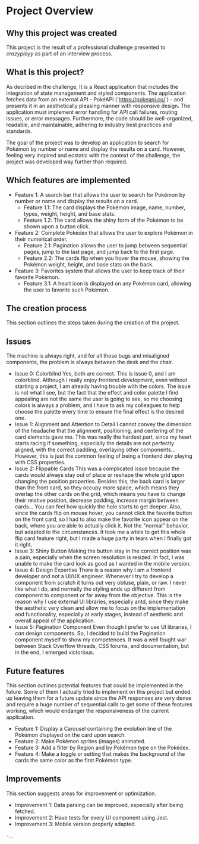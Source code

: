 # Project Overview

## Why this project was created

This project is the result of a professional challenge presented to *crazyplayy* as part of an interview process.

## What is this project?

As decribed in the challenge,
It is a React application that includes the integration of state management and styled components. The application fetches data from an external API - PokéAPI ('https://pokeapi.co/') - and presents it in an aesthetically pleasing manner with responsive design. The application must implement error handling for API call failures, routing issues, or error messages. Furthermore, the code should be well-organized, readable, and maintainable, adhering to industry best practices and standards.

The goal of the project was to develop an application to search for Pokémon by number or name and display the results on a card. However, feeling very inspired and ecstatic with the context of the challenge, the project was developed way further than required.

## Which features are implemented

- Feature 1: A search bar that allows the user to search for Pokémon by number or name and display the results on a card.
    - Feature 1.1: The card displays the Pokémon image, name, number, types, weight, height, and base stats.
    - Feature 1.2: The card allows the shiny form of the Pokémon to be shown upon a button click.
- Feature 2: Complete Pokédex that allows the user to explore Pokémon in their numerical order.
    - Feature 2.1: Pagination allows the user to jump between sequential pages, jump to the last page, and jump back to the first page.
    - Feature 2.2: The cards flip when you hover the mouse, showing the Pokémon weight, height, and base stats on the back.
- Feature 3: Favorites system that allows the user to keep track of their favorite Pokémon.
    - Feature 3.1: A heart icon is displayed on any Pokémon card, allowing the user to favorite such Pokémon.

## The creation process

This section outlines the steps taken during the creation of the project.

## Issues

The machine is always right, and for all those bugs and misaligned components, the problem is always between the desk and the chair.

- Issue 0: Colorblind
        Yes, both are correct. This is issue 0, and I am colorblind. Although I really enjoy frontend development, even without starting a project, I am already having trouble with the colors. The issue is not what I see, but the fact that the effect and color palette I find appealing are not the same the user is going to see, so me choosing colors is always a problem, and I have to ask my colleagues to help choose the palette every time to ensure the final effect is the desired one.
- Issue 1: Alignment and Attention to Detail
        I cannot convey the dimension of the headache that the alignment, positioning, and centering of the card elements gave me. This was really the hardest part, since my heart starts racing if something, especially the details are not perfectly aligned, with the correct padding, overlaying other components... However, this is just the common feeling of being a frontend dev playing with CSS properties.
- Issue 2: Flippable Cards
        This was a complicated issue because the cards would always stay out of place or reshape the whole grid upon changing the position properties. Besides this, the back card is larger than the front card, so they occupy more space, which means they overlap the other cards on the grid, which means you have to change their relative position, decrease padding, increase margin between cards... You can feel how quickly the hole starts to get deeper. Also, since the cards flip on mouse hover, you cannot click the favorite button on the front card, so I had to also make the favorite icon appear on the back, where you are able to actually click it. Not the "normal" behavior, but adapted to the circumstances. It took me a while to get this whole flip card feature right, but I made a huge party in tears when I finally got it right.
- Issue 3: Shiny Button
        Making the button stay in the correct position was a pain, especially when the screen resolution is resized. In fact, I was unable to make the card look as good as I wanted in the mobile version.
- Issue 4: Design Expertise
        There is a reason why I am a frontend developer and not a UI/UX engineer. Whenever I try to develop a component from scratch it turns out very obtuse, plain, or raw. I never like what I do, and normally the styling ends up different from component to component or far away from the objective. This is the reason why I use external UI libraries, especially antd, since they make the aesthetic very clean and allow me to focus on the implementation and functionality, especially at early stages, instead of aesthetic and overall appeal of the application.
- Issue 5: Pagination Component
        Even though I prefer to use UI libraries, I *can* design components. So, I decided to build the Pagination component myself to show my competences. It was a well fought war between Stack Overflow threads, CSS forums, and documentation, but in the end, I emerged victorious.

## Future features

This section outlines potential features that could be implemented in the future. Some of them I actually tried to implement on this project but ended up leaving them for a future update since the API responses are very dense and require a huge number of sequential calls to get some of these features working, which would endanger the responsiveness of the current application.

- Feature 1: Display a Carousel containing the evolution line of the Pokémon displayed on the card upon search.
- Feature 2: Make Pokémon sprites (images) animated.
- Feature 3: Add a filter by Region and by Pokémon type on the Pokédex.
- Feature 4: Make a toggle or setting that makes the background of the cards the same color as the first Pokémon type.

## Improvements

This section suggests areas for improvement or optimization.

- Improvement 1: Data parsing can be improved, especially after being fetched.
- Improvement 2: Have tests for every UI component using Jest.
- Improvement 3: Mobile version properly adapted.

-...
##